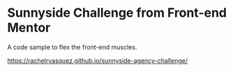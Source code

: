 # Sunnyside Challenge from Front-end Mentor

A code sample to flex the front-end muscles.

https://rachelrvasquez.github.io/sunnyside-agency-challenge/
